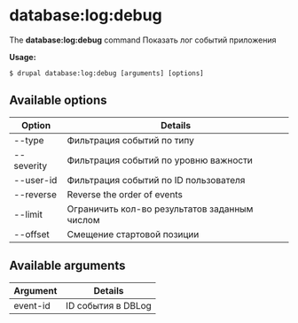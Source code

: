 # database:log:debug
The **database:log:debug** command Показать лог событий приложения

**Usage:**
```
$ drupal database:log:debug [arguments] [options] 
```

## Available options
Option | Details
-------|-------------
--type | Фильтрация событий по типу
--severity | Фильтрация событий по уровню важности
--user-id | Фильтрация событий по ID пользователя
--reverse | Reverse the order of events
--limit | Ограничить кол-во результатов заданным числом
--offset | Смещение стартовой позиции

## Available arguments
Argument | Details
---------|-------------
event-id | ID события в DBLog
